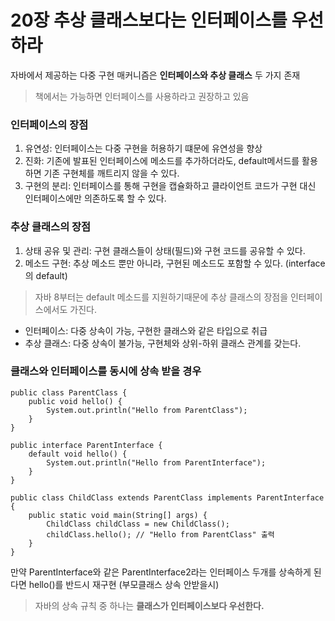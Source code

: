 # 20장 추상 클래스보다는 인터페이스를 우선하라
자바에서 제공하는 다중 구현 매커니즘은 <b>인터페이스와 추상 클래스</b> 두 가지 존재
> 책에서는 가능하면 인터페이스를 사용하라고 권장하고 있음

### 인터페이스의 장점
1. 유연성: 인터페이스는 다중 구현을 허용하기 떄문에 유연성을 향상
2. 진화: 기존에 발표된 인터페이스에 메소드를 추가하더라도, default메서드를 활용하면 기존 구현체를 깨트리지 않을 수 있다.
3. 구현의 분리: 인터페이스를 통해 구현을 캡슐화하고 클라이언트 코드가 구현 대신 인터페이스에만 의존하도록 할 수 있다.

### 추상 클래스의 장점
1. 상태 공유 및 관리: 구현 클래스들이 상태(필드)와 구현 코드를 공유할 수 있다.
2. 메소드 구현: 추상 메소드 뿐만 아니라, 구현된 메소드도 포함할 수 있다. (interface의 default)
> 자바 8부터는 default 메소드를 지원하기때문에 추상 클래스의 장점을 인터페이스에서도 가진다.

* 인터페이스: 다중 상속이 가능, 구현한 클래스와 같은 타입으로 취급
* 추상 클래스: 다중 상속이 불가능, 구현체와 상위-하위 클래스 관계를 갖는다.



### 클래스와 인터페이스를 동시에 상속 받을 경우
```
public class ParentClass {
    public void hello() {
        System.out.println("Hello from ParentClass");
    }
}

public interface ParentInterface {
    default void hello() {
        System.out.println("Hello from ParentInterface");
    }
}

public class ChildClass extends ParentClass implements ParentInterface {
    public static void main(String[] args) {
        ChildClass childClass = new ChildClass();
        childClass.hello(); // "Hello from ParentClass" 출력
    }
}
```
만약 ParentInterface와 같은 ParentInterface2라는 인터페이스 두개를 상속하게 된다면 hello()를 반드시 재구현 (부모클래스 상속 안받을시)
> 자바의 상속 규칙 중 하나는 <b>클래스가 인터페이스보다 우선한다.</b>